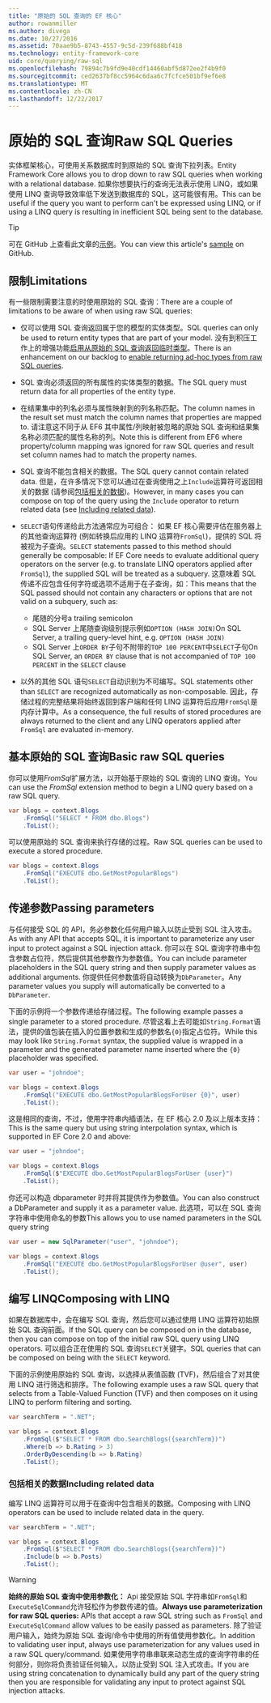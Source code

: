 ```yaml
---
title: "原始的 SQL 查询的 EF 核心"
author: rowanmiller
ms.author: divega
ms.date: 10/27/2016
ms.assetid: 70aae9b5-8743-4557-9c5d-239f688bf418
ms.technology: entity-framework-core
uid: core/querying/raw-sql
ms.openlocfilehash: 79894c7b9fd9e40cdf14460abf5d872ee2f4b9f0
ms.sourcegitcommit: ced2637bf8cc5964c6daa6c7fcfce501bf9ef6e8
ms.translationtype: MT
ms.contentlocale: zh-CN
ms.lasthandoff: 12/22/2017
---
```

# <a name="raw-sql-queries"></a><span data-ttu-id="c1451-102">原始的 SQL 查询</span><span class="sxs-lookup"><span data-stu-id="c1451-102">Raw SQL Queries</span></span>

<span data-ttu-id="c1451-103">实体框架核心，可使用关系数据库时到原始的 SQL 查询下拉列表。</span><span class="sxs-lookup"><span data-stu-id="c1451-103">Entity Framework Core allows you to drop down to raw SQL queries when working with a relational database.</span></span> <span data-ttu-id="c1451-104">如果你想要执行的查询无法表示使用 LINQ，或如果使用 LINQ 查询导致效率低下发送到数据库的 SQL，这可能很有用。</span><span class="sxs-lookup"><span data-stu-id="c1451-104">This can be useful if the query you want to perform can't be expressed using LINQ, or if using a LINQ query is resulting in inefficient SQL being sent to the database.</span></span>

> [!TIP]  
> <span data-ttu-id="c1451-105">可在 GitHub 上查看此文章的[示例](https://github.com/aspnet/EntityFramework.Docs/tree/master/samples/core/Querying)。</span><span class="sxs-lookup"><span data-stu-id="c1451-105">You can view this article's [sample](https://github.com/aspnet/EntityFramework.Docs/tree/master/samples/core/Querying) on GitHub.</span></span>

## <a name="limitations"></a><span data-ttu-id="c1451-106">限制</span><span class="sxs-lookup"><span data-stu-id="c1451-106">Limitations</span></span>

<span data-ttu-id="c1451-107">有一些限制需要注意的时使用原始的 SQL 查询：</span><span class="sxs-lookup"><span data-stu-id="c1451-107">There are a couple of limitations to be aware of when using raw SQL queries:</span></span>
* <span data-ttu-id="c1451-108">仅可以使用 SQL 查询返回属于您的模型的实体类型。</span><span class="sxs-lookup"><span data-stu-id="c1451-108">SQL queries can only be used to return entity types that are part of your model.</span></span> <span data-ttu-id="c1451-109">没有到积压工作上的增强功能[启用从原始的 SQL 查询返回临时类型](https://github.com/aspnet/EntityFramework/issues/1862)。</span><span class="sxs-lookup"><span data-stu-id="c1451-109">There is an enhancement on our backlog to [enable returning ad-hoc types from raw SQL queries](https://github.com/aspnet/EntityFramework/issues/1862).</span></span>

* <span data-ttu-id="c1451-110">SQL 查询必须返回的所有属性的实体类型的数据。</span><span class="sxs-lookup"><span data-stu-id="c1451-110">The SQL query must return data for all properties of the entity type.</span></span>

* <span data-ttu-id="c1451-111">在结果集中的列名必须与属性映射到的列名称匹配。</span><span class="sxs-lookup"><span data-stu-id="c1451-111">The column names in the result set must match the column names that properties are mapped to.</span></span> <span data-ttu-id="c1451-112">请注意这不同于从 EF6 其中属性/列映射被忽略的原始 SQL 查询和结果集名称必须匹配的属性名称的列。</span><span class="sxs-lookup"><span data-stu-id="c1451-112">Note this is different from EF6 where property/column mapping was ignored for raw SQL queries and result set column names had to match the property names.</span></span>

* <span data-ttu-id="c1451-113">SQL 查询不能包含相关的数据。</span><span class="sxs-lookup"><span data-stu-id="c1451-113">The SQL query cannot contain related data.</span></span> <span data-ttu-id="c1451-114">但是，在许多情况下您可以通过在查询使用之上`Include`运算符可返回相关的数据 (请参阅[包括相关的数据](#including-related-data))。</span><span class="sxs-lookup"><span data-stu-id="c1451-114">However, in many cases you can compose on top of the query using the `Include` operator to return related data (see [Including related data](#including-related-data)).</span></span>

* <span data-ttu-id="c1451-115">`SELECT`语句传递给此方法通常应为可组合： 如果 EF 核心需要评估在服务器上的其他查询运算符 (例如转换后应用的 LINQ 运算符`FromSql`)，提供的 SQL 将被视为子查询。</span><span class="sxs-lookup"><span data-stu-id="c1451-115">`SELECT` statements passed to this method should generally be composable: If EF Core needs to evaluate additional query operators on the server (e.g. to translate LINQ operators applied after `FromSql`), the supplied SQL will be treated as a subquery.</span></span> <span data-ttu-id="c1451-116">这意味着 SQL 传递不应包含任何字符或选项不适用于在子查询，如：</span><span class="sxs-lookup"><span data-stu-id="c1451-116">This means that the SQL passed should not contain any characters or options that are not valid on a subquery, such as:</span></span>
  * <span data-ttu-id="c1451-117">尾随的分号</span><span class="sxs-lookup"><span data-stu-id="c1451-117">a trailing semicolon</span></span>
  * <span data-ttu-id="c1451-118">SQL Server 上尾随查询级别提示例如`OPTION (HASH JOIN)`</span><span class="sxs-lookup"><span data-stu-id="c1451-118">On SQL Server, a trailing query-level hint, e.g. `OPTION (HASH JOIN)`</span></span>
  * <span data-ttu-id="c1451-119">SQL Server 上`ORDER BY`子句不附带的`TOP 100 PERCENT`中`SELECT`子句</span><span class="sxs-lookup"><span data-stu-id="c1451-119">On SQL Server, an `ORDER BY` clause that is not accompanied of `TOP 100 PERCENT` in the `SELECT` clause</span></span>

* <span data-ttu-id="c1451-120">以外的其他 SQL 语句`SELECT`自动识别为不可编写。</span><span class="sxs-lookup"><span data-stu-id="c1451-120">SQL statements other than `SELECT` are recognized automatically as non-composable.</span></span> <span data-ttu-id="c1451-121">因此，存储过程的完整结果将始终返回到客户端和任何 LINQ 运算符后应用`FromSql`是内存计算中。</span><span class="sxs-lookup"><span data-stu-id="c1451-121">As a consequence, the full results of stored procedures are always returned to the client and any LINQ operators applied after `FromSql` are evaluated in-memory.</span></span> 

## <a name="basic-raw-sql-queries"></a><span data-ttu-id="c1451-122">基本原始的 SQL 查询</span><span class="sxs-lookup"><span data-stu-id="c1451-122">Basic raw SQL queries</span></span>

<span data-ttu-id="c1451-123">你可以使用*FromSql*扩展方法，以开始基于原始的 SQL 查询的 LINQ 查询。</span><span class="sxs-lookup"><span data-stu-id="c1451-123">You can use the *FromSql* extension method to begin a LINQ query based on a raw SQL query.</span></span>

<!-- [!code-csharp[Main](samples/core/Querying/Querying/RawSQL/Sample.cs)] -->
``` csharp
var blogs = context.Blogs
    .FromSql("SELECT * FROM dbo.Blogs")
    .ToList();
```

<span data-ttu-id="c1451-124">可以使用原始的 SQL 查询来执行存储的过程。</span><span class="sxs-lookup"><span data-stu-id="c1451-124">Raw SQL queries can be used to execute a stored procedure.</span></span>

<!-- [!code-csharp[Main](samples/core/Querying/Querying/RawSQL/Sample.cs)] -->
``` csharp
var blogs = context.Blogs
    .FromSql("EXECUTE dbo.GetMostPopularBlogs")
    .ToList();
```

## <a name="passing-parameters"></a><span data-ttu-id="c1451-125">传递参数</span><span class="sxs-lookup"><span data-stu-id="c1451-125">Passing parameters</span></span>

<span data-ttu-id="c1451-126">与任何接受 SQL 的 API，务必参数化任何用户输入以防止受到 SQL 注入攻击。</span><span class="sxs-lookup"><span data-stu-id="c1451-126">As with any API that accepts SQL, it is important to parameterize any user input to protect against a SQL injection attack.</span></span> <span data-ttu-id="c1451-127">你可以在 SQL 查询字符串中包含参数占位符，然后提供其他参数作为参数值。</span><span class="sxs-lookup"><span data-stu-id="c1451-127">You can include parameter placeholders in the SQL query string and then supply parameter values as additional arguments.</span></span> <span data-ttu-id="c1451-128">你提供任何参数值将自动转换为`DbParameter`。</span><span class="sxs-lookup"><span data-stu-id="c1451-128">Any parameter values you supply will automatically be converted to a `DbParameter`.</span></span>

<span data-ttu-id="c1451-129">下面的示例将一个参数传递给存储过程。</span><span class="sxs-lookup"><span data-stu-id="c1451-129">The following example passes a single parameter to a stored procedure.</span></span> <span data-ttu-id="c1451-130">尽管这看上去可能如`String.Format`语法，提供的值包装在插入的位置参数和生成的参数名`{0}`指定占位符。</span><span class="sxs-lookup"><span data-stu-id="c1451-130">While this may look like `String.Format` syntax, the supplied value is wrapped in a parameter and the generated parameter name inserted where the `{0}` placeholder was specified.</span></span>

<!-- [!code-csharp[Main](samples/core/Querying/Querying/RawSQL/Sample.cs)] -->
``` csharp
var user = "johndoe";

var blogs = context.Blogs
    .FromSql("EXECUTE dbo.GetMostPopularBlogsForUser {0}", user)
    .ToList();
```

<span data-ttu-id="c1451-131">这是相同的查询，不过，使用字符串内插语法，在 EF 核心 2.0 及以上版本支持：</span><span class="sxs-lookup"><span data-stu-id="c1451-131">This is the same query but using string interpolation syntax, which is supported in EF Core 2.0 and above:</span></span>

<!-- [!code-csharp[Main](samples/core/Querying/Querying/RawSQL/Sample.cs)] -->
``` csharp
var user = "johndoe";

var blogs = context.Blogs
    .FromSql($"EXECUTE dbo.GetMostPopularBlogsForUser {user}")
    .ToList();
```

<span data-ttu-id="c1451-132">你还可以构造 dbparameter 时并将其提供作为参数值。</span><span class="sxs-lookup"><span data-stu-id="c1451-132">You can also construct a DbParameter and supply it as a parameter value.</span></span> <span data-ttu-id="c1451-133">此选项，可以在 SQL 查询字符串中使用命名的参数</span><span class="sxs-lookup"><span data-stu-id="c1451-133">This allows you to use named parameters in the SQL query string</span></span>

<!-- [!code-csharp[Main](samples/core/Querying/Querying/RawSQL/Sample.cs)] -->
``` csharp
var user = new SqlParameter("user", "johndoe");

var blogs = context.Blogs
    .FromSql("EXECUTE dbo.GetMostPopularBlogsForUser @user", user)
    .ToList();
```

## <a name="composing-with-linq"></a><span data-ttu-id="c1451-134">编写 LINQ</span><span class="sxs-lookup"><span data-stu-id="c1451-134">Composing with LINQ</span></span>

<span data-ttu-id="c1451-135">如果在数据库中，会在编写 SQL 查询，然后您可以通过使用 LINQ 运算符初始原始 SQL 查询前面。</span><span class="sxs-lookup"><span data-stu-id="c1451-135">If the SQL query can be composed on in the database, then you can compose on top of the initial raw SQL query using LINQ operators.</span></span> <span data-ttu-id="c1451-136">可以组合正在使用的 SQL 查询`SELECT`关键字。</span><span class="sxs-lookup"><span data-stu-id="c1451-136">SQL queries that can be composed on being with the `SELECT` keyword.</span></span>

<span data-ttu-id="c1451-137">下面的示例使用原始的 SQL 查询，以选择从表值函数 (TVF)，然后组合了对其使用 LINQ 进行筛选和排序。</span><span class="sxs-lookup"><span data-stu-id="c1451-137">The following example uses a raw SQL query that selects from a Table-Valued Function (TVF) and then composes on it using LINQ to perform filtering and sorting.</span></span>

<!-- [!code-csharp[Main](samples/core/Querying/Querying/RawSQL/Sample.cs)] -->
``` csharp
var searchTerm = ".NET";

var blogs = context.Blogs
    .FromSql($"SELECT * FROM dbo.SearchBlogs({searchTerm})")
    .Where(b => b.Rating > 3)
    .OrderByDescending(b => b.Rating)
    .ToList();
```

### <a name="including-related-data"></a><span data-ttu-id="c1451-138">包括相关的数据</span><span class="sxs-lookup"><span data-stu-id="c1451-138">Including related data</span></span>

<span data-ttu-id="c1451-139">编写 LINQ 运算符可以用于在查询中包含相关的数据。</span><span class="sxs-lookup"><span data-stu-id="c1451-139">Composing with LINQ operators can be used to include related data in the query.</span></span>

<!-- [!code-csharp[Main](samples/core/Querying/Querying/RawSQL/Sample.cs)] -->
``` csharp
var searchTerm = ".NET";

var blogs = context.Blogs
    .FromSql($"SELECT * FROM dbo.SearchBlogs({searchTerm})")
    .Include(b => b.Posts)
    .ToList();
```

> [!WARNING]  
> <span data-ttu-id="c1451-140">**始终的原始 SQL 查询中使用参数化：** Api 接受原始 SQL 字符串如`FromSql`和`ExecuteSqlCommand`允许轻松作为参数传递的值。</span><span class="sxs-lookup"><span data-stu-id="c1451-140">**Always use parameterization for raw SQL queries:** APIs that accept a raw SQL string such as `FromSql` and `ExecuteSqlCommand` allow values to be easily passed as parameters.</span></span> <span data-ttu-id="c1451-141">除了验证用户输入，始终为原始 SQL 查询/命令中使用的所有值使用参数化。</span><span class="sxs-lookup"><span data-stu-id="c1451-141">In addition to validating user input, always use parameterization for any values used in a raw SQL query/command.</span></span> <span data-ttu-id="c1451-142">如果使用字符串串联来动态生成的查询字符串的任何部分，则你将负责验证任何输入，以防止受到 SQL 注入式攻击。</span><span class="sxs-lookup"><span data-stu-id="c1451-142">If you are using string concatenation to dynamically build any part of the query string then you are responsible for validating any input to protect against SQL injection attacks.</span></span>

